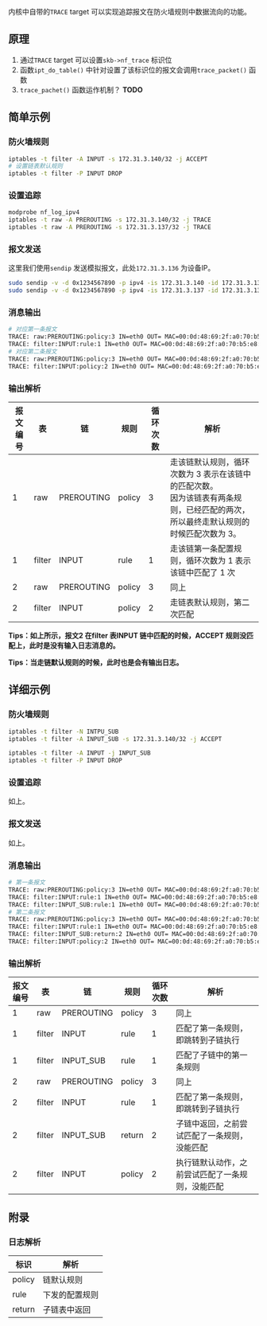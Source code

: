 内核中自带的`TRACE` target 可以实现追踪报文在防火墙规则中数据流向的功能。



## 原理

1. 通过`TRACE` target 可以设置`skb->nf_trace` 标识位
2. 函数`ipt_do_table()` 中针对设置了该标识位的报文会调用`trace_packet()` 函数
3. `trace_pachet()` 函数运作机制？ **TODO**



## 简单示例

### 防火墙规则

```bash
iptables -t filter -A INPUT -s 172.31.3.140/32 -j ACCEPT
# 设置链表默认规则
iptables -t filter -P INPUT DROP
```

### 设置追踪

```bash
modprobe nf_log_ipv4
iptables -t raw -A PREROUTING -s 172.31.3.140/32 -j TRACE
iptables -t raw -A PREROUTING -s 172.31.3.137/32 -j TRACE
```

### 报文发送

这里我们使用`sendip` 发送模拟报文，此处`172.31.3.136` 为设备IP。

```bash
sudo sendip -v -d 0x1234567890 -p ipv4 -is 172.31.3.140 -id 172.31.3.136 -p udp -us 60000 -ud 60000 172.31.3.136
sudo sendip -v -d 0x1234567890 -p ipv4 -is 172.31.3.137 -id 172.31.3.136 -p udp -us 60000 -ud 60000 172.31.3.136
```

### 消息输出

```bash
# 对应第一条报文
TRACE: raw:PREROUTING:policy:3 IN=eth0 OUT= MAC=00:0d:48:69:2f:a0:70:b5:e8:72:6e:68:08:00 SRC=172.31.3.140 DST=172.31.3.136 LEN=33 TOS=0x00 PREC=0x00 TTL=255 ID=61139 PROTO=UDP SPT=60000 DPT=60000 LEN=13 
TRACE: filter:INPUT:rule:1 IN=eth0 OUT= MAC=00:0d:48:69:2f:a0:70:b5:e8:72:6e:68:08:00 SRC=172.31.3.140 DST=172.31.3.136 LEN=33 TOS=0x00 PREC=0x00 TTL=255 ID=61139 PROTO=UDP SPT=60000 DPT=60000 LEN=13 
# 对应第二条报文
TRACE: raw:PREROUTING:policy:3 IN=eth0 OUT= MAC=00:0d:48:69:2f:a0:70:b5:e8:72:6e:68:08:00 SRC=172.31.3.137 DST=172.31.3.136 LEN=33 TOS=0x00 PREC=0x00 TTL=255 ID=17716 PROTO=UDP SPT=60000 DPT=60000 LEN=13 
TRACE: filter:INPUT:policy:2 IN=eth0 OUT= MAC=00:0d:48:69:2f:a0:70:b5:e8:72:6e:68:08:00 SRC=172.31.3.137 DST=172.31.3.136 LEN=33 TOS=0x00 PREC=0x00 TTL=255 ID=17716 PROTO=UDP SPT=60000 DPT=60000 LEN=13 
```

### 输出解析

| 报文编号 | 表     | 链         | 规则   | 循环次数 | 解析                                                         |
| -------- | ------ | ---------- | ------ | -------- | ------------------------------------------------------------ |
| 1        | raw    | PREROUTING | policy | 3        | 走该链默认规则，循环次数为 3 表示在该链中的匹配次数。<br />因为该链表有两条规则，已经匹配的两次，所以最终走默认规则的时候匹配次数为 3。 |
| 1        | filter | INPUT      | rule   | 1        | 走该链第一条配置规则，循环次数为 1 表示该链中匹配了 1 次     |
| 2        | raw    | PREROUTING | policy | 3        | 同上                                                         |
| 2        | filter | INPUT      | policy | 2        | 走链表默认规则，第二次匹配                                   |

**Tips：如上所示，报文2 在filter 表INPUT 链中匹配的时候，ACCEPT 规则没匹配上，此时是没有输入日志消息的。**

**Tips：当走链默认规则的时候，此时也是会有输出日志。**



## 详细示例

### 防火墙规则

```bash
iptables -t filter -N INTPU_SUB
iptables -t filter -A INPUT_SUB -s 172.31.3.140/32 -j ACCEPT

iptables -t filter -A INPUT -j INPUT_SUB
iptables -t filter -P INPUT DROP
```

### 设置追踪

如上。

### 报文发送

如上。

### 消息输出

```bash
# 第一条报文
TRACE: raw:PREROUTING:policy:3 IN=eth0 OUT= MAC=00:0d:48:69:2f:a0:70:b5:e8:72:6e:68:08:00 SRC=172.31.3.140 DST=172.31.3.136 LEN=33 TOS=0x00 PREC=0x00 TTL=255 ID=38276 PROTO=UDP SPT=60000 DPT=60000 LEN=13 
TRACE: filter:INPUT:rule:1 IN=eth0 OUT= MAC=00:0d:48:69:2f:a0:70:b5:e8:72:6e:68:08:00 SRC=172.31.3.140 DST=172.31.3.136 LEN=33 TOS=0x00 PREC=0x00 TTL=255 ID=38276 PROTO=UDP SPT=60000 DPT=60000 LEN=13 
TRACE: filter:INPUT_SUB:rule:1 IN=eth0 OUT= MAC=00:0d:48:69:2f:a0:70:b5:e8:72:6e:68:08:00 SRC=172.31.3.140 DST=172.31.3.136 LEN=33 TOS=0x00 PREC=0x00 TTL=255 ID=38276 PROTO=UDP SPT=60000 DPT=60000 LEN=13 
# 第二条报文
TRACE: raw:PREROUTING:policy:3 IN=eth0 OUT= MAC=00:0d:48:69:2f:a0:70:b5:e8:72:6e:68:08:00 SRC=172.31.3.137 DST=172.31.3.136 LEN=33 TOS=0x00 PREC=0x00 TTL=255 ID=64913 PROTO=UDP SPT=60000 DPT=60000 LEN=13 
TRACE: filter:INPUT:rule:1 IN=eth0 OUT= MAC=00:0d:48:69:2f:a0:70:b5:e8:72:6e:68:08:00 SRC=172.31.3.137 DST=172.31.3.136 LEN=33 TOS=0x00 PREC=0x00 TTL=255 ID=64913 PROTO=UDP SPT=60000 DPT=60000 LEN=13 
TRACE: filter:INPUT_SUB:return:2 IN=eth0 OUT= MAC=00:0d:48:69:2f:a0:70:b5:e8:72:6e:68:08:00 SRC=172.31.3.137 DST=172.31.3.136 LEN=33 TOS=0x00 PREC=0x00 TTL=255 ID=64913 PROTO=UDP SPT=60000 DPT=60000 LEN=13 
TRACE: filter:INPUT:policy:2 IN=eth0 OUT= MAC=00:0d:48:69:2f:a0:70:b5:e8:72:6e:68:08:00 SRC=172.31.3.137 DST=172.31.3.136 LEN=33 TOS=0x00 PREC=0x00 TTL=255 ID=64913 PROTO=UDP SPT=60000 DPT=60000 LEN=13 
```

### 输出解析

| 报文编号 | 表     | 链         | 规则   | 循环次数 | 解析                                             |
| -------- | ------ | ---------- | ------ | -------- | ------------------------------------------------ |
| 1        | raw    | PREROUTING | policy | 3        | 同上                                             |
| 1        | filter | INPUT      | rule   | 1        | 匹配了第一条规则，即跳转到子链执行               |
| 1        | filter | INPUT_SUB  | rule   | 1        | 匹配了子链中的第一条规则                         |
| 2        | raw    | PREROUTING | policy | 3        | 同上                                             |
| 2        | filter | INPUT      | rule   | 1        | 匹配了第一条规则，即跳转到子链执行               |
| 2        | filter | INPUT_SUB  | return | 2        | 子链中返回，之前尝试匹配了一条规则，没能匹配     |
| 2        | filter | INPUT      | policy | 2        | 执行链默认动作，之前尝试匹配了一条规则，没能匹配 |



## 附录

### 日志解析

| 标识   | 解析           |
| ------ | -------------- |
| policy | 链默认规则     |
| rule   | 下发的配置规则 |
| return | 子链表中返回   |










